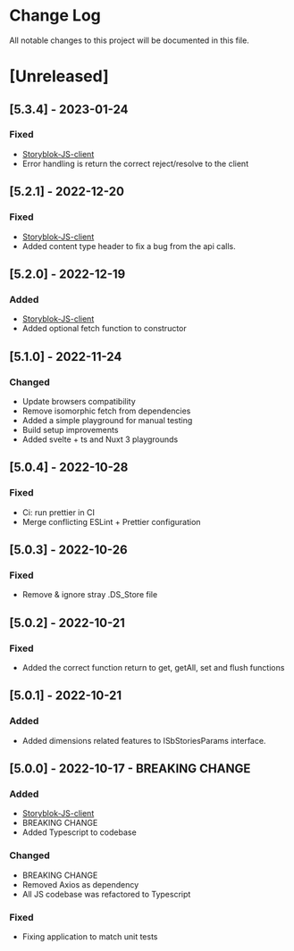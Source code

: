 # Change Log

All notable changes to this project will be documented in this file.

# [Unreleased]


## [5.3.4] - 2023-01-24

### Fixed

- [Storyblok-JS-client](https://github.com/storyblok/storyblok-js-client/releases/tag/v5.3.4)
- Error handling is return the correct reject/resolve to the client


## [5.2.1] - 2022-12-20

### Fixed

- [Storyblok-JS-client](https://github.com/storyblok/storyblok-js-client/releases/tag/v5.2.1)
- Added content type header to fix a bug from the api calls.


## [5.2.0] - 2022-12-19

### Added

- [Storyblok-JS-client](https://github.com/storyblok/storyblok-js-client/releases/tag/v5.2.0)
- Added optional fetch function to constructor

## [5.1.0] - 2022-11-24

### Changed

- Update browsers compatibility
- Remove isomorphic fetch from dependencies
- Added a simple playground for manual testing
- Build setup improvements
- Added svelte + ts and Nuxt 3 playgrounds
## [5.0.4] - 2022-10-28

### Fixed

- Ci: run prettier in CI
- Merge conflicting ESLint + Prettier configuration

## [5.0.3] - 2022-10-26

### Fixed

- Remove & ignore stray .DS_Store file

## [5.0.2] - 2022-10-21

### Fixed

- Added the correct function return to get, getAll, set and flush functions

## [5.0.1] - 2022-10-21

### Added

- Added dimensions related features to ISbStoriesParams interface.

## [5.0.0] - 2022-10-17 - BREAKING CHANGE

### Added

- [Storyblok-JS-client](https://github.com/storyblok/storyblok-js-client/compare/v4.5.6...v5.0.0)
- BREAKING CHANGE
- Added Typescript to codebase

### Changed

- BREAKING CHANGE
- Removed Axios as dependency
- All JS codebase was refactored to Typescript

### Fixed

- Fixing application to match unit tests
